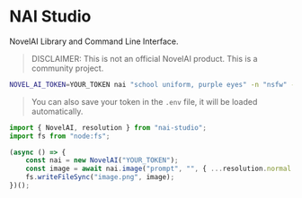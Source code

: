 # NAI Studio

NovelAI Library and Command Line Interface.

> DISCLAIMER: This is not an official NovelAI product. This is a community project.

```sh
NOVEL_AI_TOKEN=YOUR_TOKEN nai "school uniform, purple eyes" -n "nsfw" -w 640 -h 640
```

> You can also save your token in the `.env` file, it will be loaded automatically.

```ts
import { NovelAI, resolution } from "nai-studio";
import fs from "node:fs";

(async () => {
    const nai = new NovelAI("YOUR_TOKEN");
    const image = await nai.image("prompt", "", { ...resolution.normal.portrait });
    fs.writeFileSync("image.png", image);
})();
```
